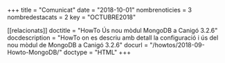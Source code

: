 +++
title             = "Comunicat"
date              = "2018-10-01"
nombrenoticies    = 3
nombredestacats   = 2
key               = "OCTUBRE2018"

[[relacionats]]
doctitle          = "HowTo Ús nou mòdul MongoDB a Canigó 3.2.6"
docdescription    = "HowTo on es descriu amb detall la configuració i ús del nou mòdul de MongoDB a Canigó 3.2.6"
docurl            = "/howtos/2018-09-Howto-MongoDB/"
doctype           = "HTML"
+++
